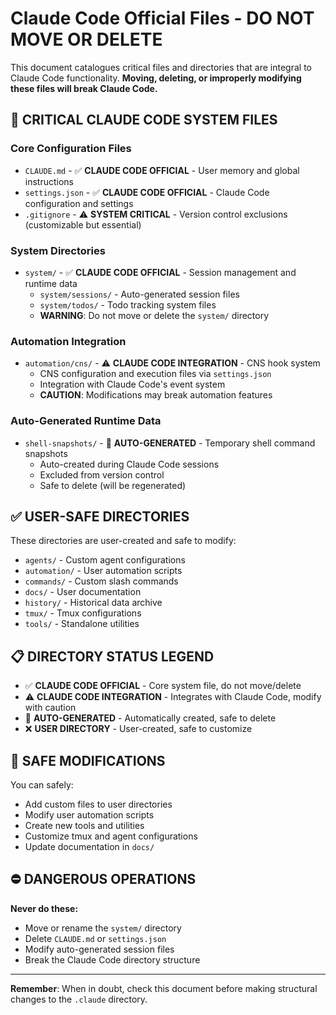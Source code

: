 # Claude Code Official Files - DO NOT MOVE OR DELETE

This document catalogues critical files and directories that are integral to Claude Code functionality. **Moving, deleting, or improperly modifying these files will break Claude Code.**

## 🚨 CRITICAL CLAUDE CODE SYSTEM FILES

### Core Configuration Files
- `CLAUDE.md` - ✅ **CLAUDE CODE OFFICIAL** - User memory and global instructions
- `settings.json` - ✅ **CLAUDE CODE OFFICIAL** - Claude Code configuration and settings
- `.gitignore` - ⚠️ **SYSTEM CRITICAL** - Version control exclusions (customizable but essential)

### System Directories
- `system/` - ✅ **CLAUDE CODE OFFICIAL** - Session management and runtime data
  - `system/sessions/` - Auto-generated session files
  - `system/todos/` - Todo tracking system files
  - **WARNING**: Do not move or delete the `system/` directory

### Automation Integration
- `automation/cns/` - ⚠️ **CLAUDE CODE INTEGRATION** - CNS hook system
  - CNS configuration and execution files via `settings.json`
  - Integration with Claude Code's event system
  - **CAUTION**: Modifications may break automation features

### Auto-Generated Runtime Data
- `shell-snapshots/` - 🔄 **AUTO-GENERATED** - Temporary shell command snapshots
  - Auto-created during Claude Code sessions
  - Excluded from version control
  - Safe to delete (will be regenerated)

## ✅ USER-SAFE DIRECTORIES

These directories are user-created and safe to modify:

- `agents/` - Custom agent configurations
- `automation/` - User automation scripts
- `commands/` - Custom slash commands
- `docs/` - User documentation
- `history/` - Historical data archive
- `tmux/` - Tmux configurations
- `tools/` - Standalone utilities

## 📋 DIRECTORY STATUS LEGEND

- ✅ **CLAUDE CODE OFFICIAL** - Core system file, do not move/delete
- ⚠️ **CLAUDE CODE INTEGRATION** - Integrates with Claude Code, modify with caution
- 🔄 **AUTO-GENERATED** - Automatically created, safe to delete
- ❌ **USER DIRECTORY** - User-created, safe to customize

## 🔧 SAFE MODIFICATIONS

You can safely:
- Add custom files to user directories
- Modify user automation scripts
- Create new tools and utilities
- Customize tmux and agent configurations
- Update documentation in `docs/`

## ⛔ DANGEROUS OPERATIONS

**Never do these:**
- Move or rename the `system/` directory
- Delete `CLAUDE.md` or `settings.json`
- Modify auto-generated session files
- Break the Claude Code directory structure

---

**Remember**: When in doubt, check this document before making structural changes to the `.claude` directory.